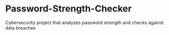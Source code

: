 # Password-Strength-Checker
Cybersecurity project that analyzes password strength and checks against data breaches
